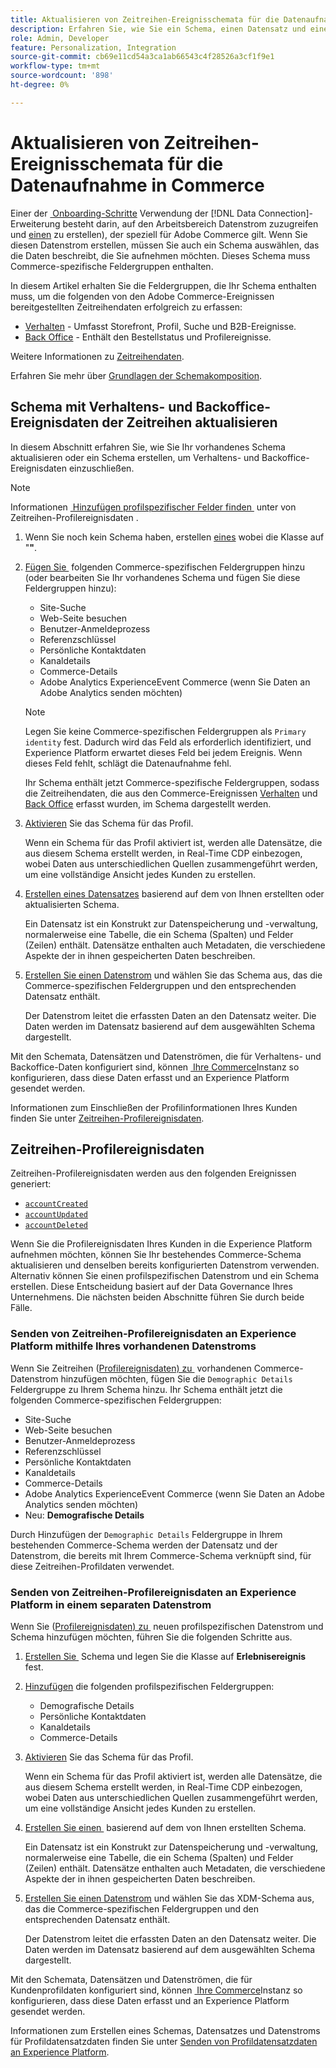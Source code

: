 ```yaml
---
title: Aktualisieren von Zeitreihen-Ereignisschemata für die Datenaufnahme in Commerce
description: Erfahren Sie, wie Sie ein Schema, einen Datensatz und einen Datenstrom erstellen, um Zeitreihen-Ereignisdaten für die Datenaufnahme in Commerce zu erfassen und zu senden.
role: Admin, Developer
feature: Personalization, Integration
source-git-commit: cb69e11cd54a3ca1ab66543c4f28526a3cf1f9e1
workflow-type: tm+mt
source-wordcount: '898'
ht-degree: 0%

---
```


# Aktualisieren von Zeitreihen-Ereignisschemata für die Datenaufnahme in Commerce

Einer der [&#x200B; Onboarding-Schritte &#x200B;](overview.md#onboarding-steps) Verwendung der [!DNL Data Connection]-Erweiterung besteht darin, auf den Arbeitsbereich Datenstrom zuzugreifen und [einen &#x200B;](https://experienceleague.adobe.com/docs/experience-platform/datastreams/overview.html?lang=de) zu erstellen), der speziell für Adobe Commerce gilt. Wenn Sie diesen Datenstrom erstellen, müssen Sie auch ein Schema auswählen, das die Daten beschreibt, die Sie aufnehmen möchten. Dieses Schema muss Commerce-spezifische Feldergruppen enthalten.

In diesem Artikel erhalten Sie die Feldergruppen, die Ihr Schema enthalten muss, um die folgenden von den Adobe Commerce-Ereignissen bereitgestellten Zeitreihendaten erfolgreich zu erfassen:

- [Verhalten](events.md) - Umfasst Storefront, Profil, Suche und B2B-Ereignisse.
- [Back Office](events-backoffice.md) - Enthält den Bestellstatus und Profilereignisse.

Weitere Informationen zu [Zeitreihendaten](data-ingestion.md).

Erfahren Sie mehr über [Grundlagen der Schemakomposition](https://experienceleague.adobe.com/docs/experience-platform/xdm/schema/composition.html?lang=de).

## Schema mit Verhaltens- und Backoffice-Ereignisdaten der Zeitreihen aktualisieren

In diesem Abschnitt erfahren Sie, wie Sie Ihr vorhandenes Schema aktualisieren oder ein Schema erstellen, um Verhaltens- und Backoffice-Ereignisdaten einzuschließen.

>[!NOTE]
>
>Informationen [&#x200B; Hinzufügen profilspezifischer Felder finden &#x200B;](#time-series-profile-event-data) unter von Zeitreihen-Profilereignisdaten .

1. Wenn Sie noch kein Schema haben, erstellen [&#x200B; eines](https://experienceleague.adobe.com/docs/experience-platform/xdm/ui/resources/schemas.html?lang=de#create) wobei die Klasse auf &quot;**&quot;**.

1. [Fügen Sie &#x200B;](https://experienceleague.adobe.com/docs/experience-platform/xdm/ui/resources/schemas.html?lang=de#add-field-groups) folgenden Commerce-spezifischen Feldergruppen hinzu (oder bearbeiten Sie Ihr vorhandenes Schema und fügen Sie diese Feldergruppen hinzu):

   - Site-Suche
   - Web-Seite besuchen
   - Benutzer-Anmeldeprozess
   - Referenzschlüssel
   - Persönliche Kontaktdaten
   - Kanaldetails
   - Commerce-Details
   - Adobe Analytics ExperienceEvent Commerce (wenn Sie Daten an Adobe Analytics senden möchten)

   >[!NOTE]
   >
   > Legen Sie keine Commerce-spezifischen Feldergruppen als `Primary identity` fest. Dadurch wird das Feld als erforderlich identifiziert, und Experience Platform erwartet dieses Feld bei jedem Ereignis. Wenn dieses Feld fehlt, schlägt die Datenaufnahme fehl.

   Ihr Schema enthält jetzt Commerce-spezifische Feldergruppen, sodass die Zeitreihendaten, die aus den Commerce-Ereignissen [Verhalten](events.md) und [Back Office](events-backoffice.md) erfasst wurden, im Schema dargestellt werden.

1. [Aktivieren](https://experienceleague.adobe.com/docs/experience-platform/xdm/ui/resources/schemas.html?lang=de#profile) Sie das Schema für das Profil.

   Wenn ein Schema für das Profil aktiviert ist, werden alle Datensätze, die aus diesem Schema erstellt werden, in Real-Time CDP einbezogen, wobei Daten aus unterschiedlichen Quellen zusammengeführt werden, um eine vollständige Ansicht jedes Kunden zu erstellen.

1. [Erstellen eines Datensatzes](https://experienceleague.adobe.com/docs/platform-learn/implement-mobile-sdk/experience-cloud/platform.html?lang=de#create-a-dataset) basierend auf dem von Ihnen erstellten oder aktualisierten Schema.

   Ein Datensatz ist ein Konstrukt zur Datenspeicherung und -verwaltung, normalerweise eine Tabelle, die ein Schema (Spalten) und Felder (Zeilen) enthält. Datensätze enthalten auch Metadaten, die verschiedene Aspekte der in ihnen gespeicherten Daten beschreiben.

1. [Erstellen Sie einen Datenstrom](https://experienceleague.adobe.com/docs/experience-platform/datastreams/overview.html?lang=de) und wählen Sie das Schema aus, das die Commerce-spezifischen Feldergruppen und den entsprechenden Datensatz enthält.

   Der Datenstrom leitet die erfassten Daten an den Datensatz weiter. Die Daten werden im Datensatz basierend auf dem ausgewählten Schema dargestellt.

Mit den Schemata, Datensätzen und Datenströmen, die für Verhaltens- und Backoffice-Daten konfiguriert sind, können [&#x200B; Ihre Commerce](connect-data.md#data-collection)Instanz so konfigurieren, dass diese Daten erfasst und an Experience Platform gesendet werden.

Informationen zum Einschließen der Profilinformationen Ihres Kunden finden Sie unter [Zeitreihen-Profilereignisdaten](#time-series-profile-event-data).

## Zeitreihen-Profilereignisdaten

Zeitreihen-Profilereignisdaten werden aus den folgenden Ereignissen generiert:

- [`accountCreated`](events-backoffice.md#accountcreated)
- [`accountUpdated`](events-backoffice.md#accountupdated)
- [`accountDeleted`](events-backoffice.md#accountdeleted)

Wenn Sie die Profilereignisdaten Ihres Kunden in die Experience Platform aufnehmen möchten, können Sie Ihr bestehendes Commerce-Schema aktualisieren und denselben bereits konfigurierten Datenstrom verwenden. Alternativ können Sie einen profilspezifischen Datenstrom und ein Schema erstellen. Diese Entscheidung basiert auf der Data Governance Ihres Unternehmens. Die nächsten beiden Abschnitte führen Sie durch beide Fälle.

### Senden von Zeitreihen-Profilereignisdaten an Experience Platform mithilfe Ihres vorhandenen Datenstroms

Wenn Sie Zeitreihen ([&#x200B; Profilereignisdaten) zu &#x200B;](events-backoffice.md#customer-profile-events-server-side) vorhandenen Commerce-Datenstrom hinzufügen möchten, fügen Sie die `Demographic Details` Feldergruppe zu Ihrem Schema hinzu. Ihr Schema enthält jetzt die folgenden Commerce-spezifischen Feldergruppen:

- Site-Suche
- Web-Seite besuchen
- Benutzer-Anmeldeprozess
- Referenzschlüssel
- Persönliche Kontaktdaten
- Kanaldetails
- Commerce-Details
- Adobe Analytics ExperienceEvent Commerce (wenn Sie Daten an Adobe Analytics senden möchten)
- Neu: **Demografische Details**

Durch Hinzufügen der `Demographic Details` Feldergruppe in Ihrem bestehenden Commerce-Schema werden der Datensatz und der Datenstrom, die bereits mit Ihrem Commerce-Schema verknüpft sind, für diese Zeitreihen-Profildaten verwendet.

### Senden von Zeitreihen-Profilereignisdaten an Experience Platform in einem separaten Datenstrom

Wenn Sie ([&#x200B; Profilereignisdaten) zu &#x200B;](events-backoffice.md#customer-profile-events-server-side) neuen profilspezifischen Datenstrom und Schema hinzufügen möchten, führen Sie die folgenden Schritte aus.

1. [Erstellen Sie &#x200B;](https://experienceleague.adobe.com/docs/experience-platform/xdm/ui/resources/schemas.html?lang=de#create) Schema und legen Sie die Klasse auf **Erlebnisereignis** fest.

1. [Hinzufügen](https://experienceleague.adobe.com/docs/experience-platform/xdm/ui/resources/schemas.html?lang=de#add-field-groups) die folgenden profilspezifischen Feldergruppen:

   - Demografische Details
   - Persönliche Kontaktdaten
   - Kanaldetails
   - Commerce-Details

1. [Aktivieren](https://experienceleague.adobe.com/docs/experience-platform/xdm/ui/resources/schemas.html?lang=de#profile) Sie das Schema für das Profil.

   Wenn ein Schema für das Profil aktiviert ist, werden alle Datensätze, die aus diesem Schema erstellt werden, in Real-Time CDP einbezogen, wobei Daten aus unterschiedlichen Quellen zusammengeführt werden, um eine vollständige Ansicht jedes Kunden zu erstellen.

1. [Erstellen Sie einen &#x200B;](https://experienceleague.adobe.com/docs/platform-learn/implement-mobile-sdk/experience-cloud/platform.html?lang=de#create-a-dataset) basierend auf dem von Ihnen erstellten Schema.

   Ein Datensatz ist ein Konstrukt zur Datenspeicherung und -verwaltung, normalerweise eine Tabelle, die ein Schema (Spalten) und Felder (Zeilen) enthält. Datensätze enthalten auch Metadaten, die verschiedene Aspekte der in ihnen gespeicherten Daten beschreiben.

1. [Erstellen Sie einen Datenstrom](https://experienceleague.adobe.com/docs/experience-platform/datastreams/overview.html?lang=de) und wählen Sie das XDM-Schema aus, das die Commerce-spezifischen Feldergruppen und den entsprechenden Datensatz enthält.

   Der Datenstrom leitet die erfassten Daten an den Datensatz weiter. Die Daten werden im Datensatz basierend auf dem ausgewählten Schema dargestellt.

Mit den Schemata, Datensätzen und Datenströmen, die für Kundenprofildaten konfiguriert sind, können [&#x200B; Ihre Commerce](connect-data.md#data-collection)Instanz so konfigurieren, dass diese Daten erfasst und an Experience Platform gesendet werden.

Informationen zum Erstellen eines Schemas, Datensatzes und Datenstroms für Profildatensatzdaten finden Sie unter [Senden von Profildatensatzdaten an Experience Platform](profile-data.md).
